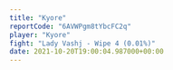 ```yaml
---
title: "Kyore"
reportCode: "6AVWPgm8tYbcFC2q"
player: "Kyore"
fight: "Lady Vashj - Wipe 4 (0.01%)"
date: 2021-10-20T19:00:04.987000+00:00
---
```

